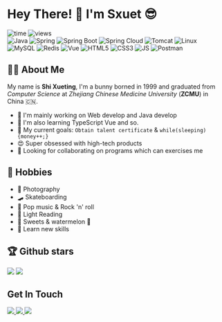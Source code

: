 <!-- 
  emoji：https://github.com/ikatyang/emoji-cheat-sheet/blob/master/README.md 
  profile：https://github.com/antonkomarev/github-profile-views-counter
  readme-stats：https://github.com/anuraghazra/github-readme-stats
  badge：https://badgen.net & https://shields.io
-->
# Hey There! :wave: I'm Sxuet :sunglasses:

![time](https://badgen.net/https/cal-badge-icd0onfvrxx6.runkit.sh/Asia/Shanghai?color=2E67D3)
![views](https://komarev.com/ghpvc/?username=1065464173&color=ff69b4)
<br/>
![Java](https://img.shields.io/badge/Java-FFD43B?style=flat-square&logo=java&logoColor=darkgreen)
![Spring](https://img.shields.io/badge/Spring-6DB33F?style=flat-square&logo=spring&logoColor=white)
![Spring Boot](https://img.shields.io/badge/SpringBoot-6DB33F?style=flat-square&logo=springboot&logoColor=white)
![Spring Cloud](https://img.shields.io/badge/SpringCloud-FF3300?style=flat-square&logo=SoundCloud&logoColor=white)
![Tomcat](https://img.shields.io/badge/Tomcat-F8DC75?style=flat-square&logo=ApacheTomcat&logoColor=white)
![Linux](https://img.shields.io/badge/Linux-FCC624?style=flat-square&logo=Linux&logoColor=white)
![MySQL](https://img.shields.io/badge/MySQL-4479A1?style=flat-square&logo=MySQL&logoColor=white)
![Redis](https://img.shields.io/badge/Redis-DC382D?style=flat-square&logo=Redis&logoColor=white)
![Vue](https://img.shields.io/badge/Vue.js-37ADB9?style=flat-square&logo=Vue.js&logoColor=white)
![HTML5](https://img.shields.io/badge/HTML5-E34F26?style=flat-square&logo=html5&logoColor=white)
![CSS3](https://img.shields.io/badge/CSS3-1572B6?style=flat-square&logo=css3&logoColor=white)
![JS](https://img.shields.io/badge/JavaScript-F7DF1E?style=flat-square&logo=javascript&logoColor=white)
![Postman](https://img.shields.io/badge/Postman-FF6C37?style=flat-square&logo=Postman&logoColor=white)

## :pouting_woman:  About Me

My name is **Shi Xueting**, I'm a bunny borned in 1999 and graduated from *Computer Science* at *Zhejiang Chinese Medicine University* (**ZCMU**) in China :cn:.

*  :muscle: I'm mainly working on Web develop and Java develop
*  :rocket: I'm also learning TypeScript Vue and so.
*  :tada: My current goals: `Obtain talent certificate` & `while(sleeping){money++;}`
*  :heart_eyes: Super obsessed with high-tech products
*  :beers: Looking for collaborating on programs which can exercises me


## :rainbow: Hobbies

* :night_with_stars: Photography
* :skateboard: Skateboarding
* :guitar: Pop music & Rock 'n' roll
* :book: Light Reading 
* :shaved_ice: Sweets & watermelon :tongue:
* :star2: Learn new skills

## :trophy: Github stars

<div> <!-- align="center"-->
  <img  src="https://github-readme-stats.vercel.app/api?username=1065464173&show_icons=true&icon_color=CE1D2D&text_color=718096&bg_color=ffffff&hide_title=true" />
  <img src="https://github-readme-stats.vercel.app/api/top-langs/?username=1065464173&layout=compact" />
</div>

##  Get In Touch

<!-- My Blog -->

<a href="https://sxuet.top/" target="_blank"> 
<img src="https://img.shields.io/badge/Blog-Sxuet%20House-red">
</a>

<!-- Github -->
<a href="https://github.com/1065464173" target="_blank"> 
<img src="https://img.shields.io/badge/Github-1065464173-%2324292F">
</a>

<!-- Gitee -->
<a href="https://gitee.com/sxuet" target="_blank"> 
<img src="https://img.shields.io/badge/Gitee-sxuet-%23C71D23">
</a>

